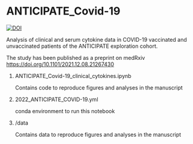 # ANTICIPATE_Covid-19


[![DOI](https://zenodo.org/badge/DOI/10.5281/zenodo.6366768.svg)](https://doi.org/10.5281/zenodo.6366768)


Analysis of clinical and serum cytokine data in COVID-19 vaccinated and unvaccinated patients of the ANTICIPATE exploration cohort.

The study has been published as a preprint on medRxiv https://doi.org/10.1101/2021.12.08.21267430 

1. ANTICIPATE_Covid-19_clinical_cytokines.ipynb

   Contains code to reproduce figures and analyses in the manuscript
   
2. 2022_ANTICIPATE_COVID-19.yml

   conda environment to run this notebook

3. /data

   Contains data to reproduce figures and analyses in the manuscript

